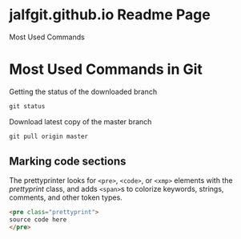 # jalfgit.github.io Readme Page
Most Used Commands

# Most Used Commands in Git
Getting the status of the downloaded branch
```HTML
git status
```

Download latest copy of the master branch
```HTML
git pull origin master
```

## Marking code sections

The prettyprinter looks for `<pre>`, `<code>`, or `<xmp>` elements with the
*prettyprint* class, and adds `<span>`s to colorize keywords, strings,
comments, and other token types.

```HTML
<pre class="prettyprint">
source code here
</pre>
```

